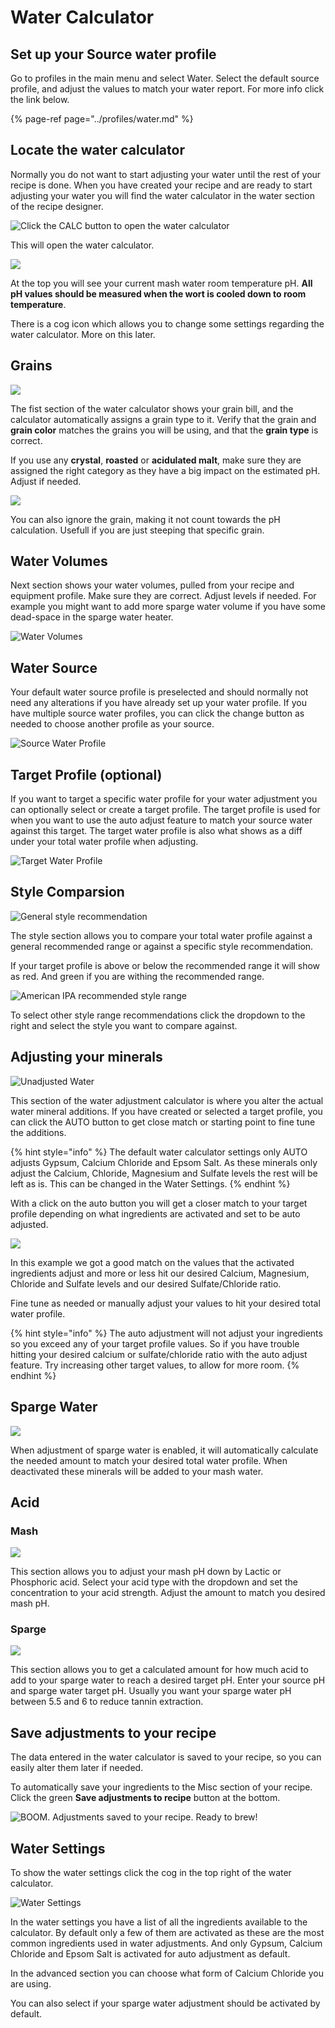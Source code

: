 # Water Calculator

## Set up your Source water profile

Go to profiles in the main menu and select Water. Select the default source profile, and adjust the values to match your water report. For more info click the link below.

{% page-ref page="../profiles/water.md" %}

## Locate the water calculator

Normally you do not want to start adjusting your water until the rest of your recipe is done. When you have created your recipe and are ready to start adjusting your water you will find the water calculator in the water section of the recipe designer.

![Click the CALC button to open the water calculator](../.gitbook/assets/image%20%287%29.png)

This will open the water calculator.

![](../.gitbook/assets/image%20%2831%29.png)

At the top you will see your current mash water room temperature pH. **All pH values should be measured when the wort is cooled down to room temperature**.

There is a cog icon which allows you to change some settings regarding the water calculator. More on this later.

## Grains

![](../.gitbook/assets/image%20%2834%29.png)

The fist section of the water calculator shows your grain bill, and the calculator automatically assigns a grain type to it. Verify that the grain and **grain color** matches the grains you will be using, and that the **grain type** is correct.

If you use any **crystal**, **roasted** or **acidulated malt**, make sure they are assigned the right category as they have a big impact on the estimated pH. Adjust if needed.

![](../.gitbook/assets/image%20%2829%29.png)

You can also ignore the grain, making it not count towards the pH calculation. Usefull if you are just steeping that specific grain.

## Water Volumes

Next section shows your water volumes, pulled from your recipe and equipment profile. Make sure they are correct. Adjust levels if needed. For example you might want to add more sparge water volume if you have some dead-space in the sparge water heater.

![Water Volumes](../.gitbook/assets/image%20%2825%29.png)

## Water Source

Your default water source profile is preselected and should normally not need any alterations if you have already set up your water profile. If you have multiple source water profiles, you can click the change button as needed to choose another profile as your source.

![Source Water Profile](../.gitbook/assets/image%20%2817%29.png)

## Target Profile \(optional\)

If you want to target a specific water profile for your water adjustment you can optionally select or create a target profile. The target profile is used for when you want to use the auto adjust feature to match your source water against this target. The target water profile is also what shows as a diff under your total water profile when adjusting.

![Target Water Profile](../.gitbook/assets/image%20%2816%29.png)

## Style Comparsion

![General style recommendation](../.gitbook/assets/image.png)

The style section allows you to compare your total water profile against a general recommended range or against a specific style recommendation.

If your target profile is above or below the recommended range it will show as red. And green if you are withing the recommended range.

![American IPA recommended style range](../.gitbook/assets/image%20%284%29.png)

To select other style range recommendations click the dropdown to the right and select the style you want to compare against.

## Adjusting your minerals

 

![Unadjusted Water](../.gitbook/assets/image%20%288%29.png)

This section of the water adjustment calculator is where you alter the actual water mineral additions. If you have created or selected a target profile, you can click the AUTO button to get close match or starting point to fine tune the additions.

{% hint style="info" %}
The default water calculator settings only AUTO adjusts Gypsum, Calcium Chloride and Epsom Salt. As these minerals only adjust the Calcium, Chloride, Magnesium and Sulfate levels the rest will be left as is. This can be changed in the Water Settings.
{% endhint %}

With a click on the auto button you will get a closer match to your target profile depending on what ingredients are activated and set to be auto adjusted.

![](../.gitbook/assets/image%20%289%29.png)

In this example we got a good match on the values that the activated ingredients adjust and more or less hit our desired Calcium, Magnesium, Chloride and Sulfate levels and our desired Sulfate/Chloride ratio.

Fine tune as needed or manually adjust your values to hit your desired total water profile.

{% hint style="info" %}
The auto adjustment will not adjust your ingredients so you exceed any of your target profile values. So if you have trouble hitting your desired calcium or sulfate/chloride ratio with the auto adjust feature. Try increasing other target values, to allow for more room.
{% endhint %}

## Sparge Water

![](../.gitbook/assets/image%20%281%29.png)

When adjustment of sparge water is enabled, it will automatically calculate the needed amount to match your desired total water profile. When deactivated these minerals will be added to your mash water.

## Acid

### Mash

![](../.gitbook/assets/image%20%283%29.png)

This section allows you to adjust your mash pH down by Lactic or Phosphoric acid. Select your acid type with the dropdown and set the concentration to your acid strength. Adjust the amount to match you desired mash pH.

### Sparge

![](../.gitbook/assets/image%20%2810%29.png)

This section allows you to get a calculated amount for how much acid to add to your sparge water to reach a desired target pH. Enter your source pH and sparge water target pH. Usually you want your sparge water pH between 5.5 and 6 to reduce tannin extraction.

## Save adjustments to your recipe

The data entered in the water calculator is saved to your recipe, so you can easily alter them later if needed.

To automatically save your ingredients to the Misc section of your recipe. Click the green **Save adjustments to recipe** button at the bottom.

![BOOM. Adjustments saved to your recipe. Ready to brew!](../.gitbook/assets/image%20%2835%29.png)

## Water Settings

To show the water settings click the cog in the top right of the water calculator.

![Water Settings](../.gitbook/assets/image%20%286%29.png)

  
In the water settings you have a list of all the ingredients available to the calculator. By default only a few of them are activated as these are the most common ingredients used in water adjustments. And only Gypsum, Calcium Chloride and Epsom Salt is activated for auto adjustment as default.

In the advanced section you can choose what form of Calcium Chloride you are using.

You can also select if your sparge water adjustment should be activated by default.


